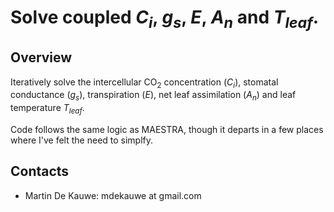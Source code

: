 # Solve coupled $C_i$, $g_s$, $E$, $A_n$ and $T_{leaf}$.

## Overview ##
Iteratively solve the intercellular CO$_2$ concentration ($C_i$), stomatal conductance ($g_s$), transpiration ($E$), net leaf assimilation ($A_n$) and leaf temperature $T_{leaf}$.

Code follows the same logic as MAESTRA, though it departs in a few places where I've felt the need to simplfy.

## Contacts
- Martin De Kauwe: mdekauwe at gmail.com

